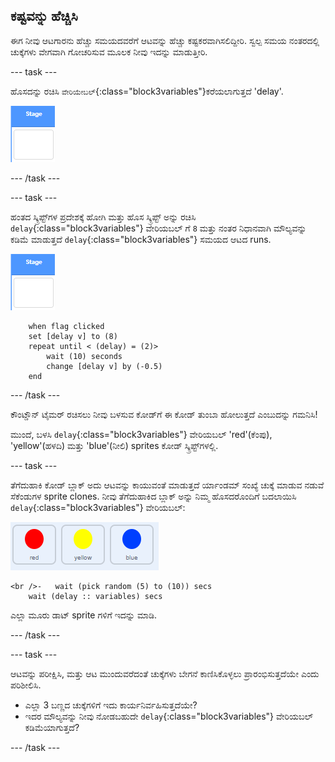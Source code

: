 ## ಕಷ್ಟವನ್ನು ಹೆಚ್ಚಿಸಿ

ಈಗ ನೀವು ಆಟಗಾರನು ಹೆಚ್ಚು ಸಮಯದವರೆಗೆ ಆಟವನ್ನು ಹೆಚ್ಚು ಕಷ್ಟಕರವಾಗಿಸಲಿದ್ದೀರಿ. ಸ್ವಲ್ಪ ಸಮಯ ನಂತರದಲ್ಲಿ ಚುಕ್ಕೆಗಳು ವೇಗವಾಗಿ ಗೋಚರಿಸುವ ಮೂಲಕ ನೀವು ಇದನ್ನು ಮಾಡುತ್ತೀರಿ.

\--- task \---

ಹೊಸದನ್ನು ರಚಿಸಿ `ವೇರಿಯೇಬಲ್`{:class="block3variables"}ಕರೆಯಲಾಗುತ್ತದೆ 'delay'.

![ಹಂತ(Stage) sprite](images/stage-sprite.png)

\--- /task \---

\--- task \---

ಹಂತದ ಸ್ಕ್ರಿಪ್ಟ್‌ಗಳ ಪ್ರದೇಶಕ್ಕೆ ಹೋಗಿ ಮತ್ತು ಹೊಸ ಸ್ಕ್ರಿಪ್ಟ್‌ ಅನ್ನು ರಚಿಸಿ `delay`{:class="block3variables"} ವೇರಿಯಬಲ್ ಗೆ `8` ಮತ್ತು ನಂತರ ನಿಧಾನವಾಗಿ ಮೌಲ್ಯವನ್ನು ಕಡಿಮೆ ಮಾಡುತ್ತದೆ `delay`{:class="block3variables"} ಸಮಯದ ಆಟದ runs.

![ಹಂತ sprite](images/stage-sprite.png)

```blocks3
    when flag clicked
    set [delay v] to (8)
    repeat until < (delay) = (2)>
        wait (10) seconds
        change [delay v] by (-0.5)
    end
```

\--- /task \---

ಕೌಂಟ್ಡೌನ್ ಟೈಮರ್ ರಚಿಸಲು ನೀವು ಬಳಸುವ ಕೋಡ್‌ಗೆ ಈ ಕೋಡ್ ತುಂಬಾ ಹೋಲುತ್ತದೆ ಎಂಬುದನ್ನು ಗಮನಿಸಿ!

ಮುಂದೆ, ಬಳಸಿ `delay`{:class="block3variables"} ವೇರಿಯಬಲ್ 'red'(ಕೆಂಪು), 'yellow'(ಹಳದಿ) ಮತ್ತು 'blue'(ನೀಲಿ) sprites ಕೋಡ್ ಸ್ಕ್ರಿಪ್ಟ್‌ಗಳಲ್ಲಿ.

\--- task \---

ತೆಗೆದುಹಾಕಿ ಕೋಡ್ ಬ್ಲಾಕ್ ಅದು ಆಟವನ್ನು ಕಾಯುವಂತೆ ಮಾಡುತ್ತದೆ ರ್ಯಾಂಡಮ್ ಸಂಖ್ಯೆ ಚುಕ್ಕೆ ಮಾಡುವ ನಡುವೆ ಸೆಕೆಂಡುಗಳ sprite clones. ನೀವು ತೆಗೆದುಹಾಕಿದ ಬ್ಲಾಕ್ ಅನ್ನು ನಿಮ್ಮ ಹೊಸದರೊಂದಿಗೆ ಬದಲಾಯಿಸಿ `delay`{:class="block3variables"} ವೇರಿಯಬಲ್:

![screenshot](images/all-dots.png)

```blocks3
<br />-   wait (pick random (5) to (10)) secs
    wait (delay :: variables) secs
```

ಎಲ್ಲಾ ಮೂರು ಡಾಟ್ sprite ಗಳಿಗೆ ಇದನ್ನು ಮಾಡಿ.

\--- /task \---

\--- task \---

ಆಟವನ್ನು ಪರೀಕ್ಷಿಸಿ, ಮತ್ತು ಆಟ ಮುಂದುವರೆದಂತೆ ಚುಕ್ಕೆಗಳು ಬೇಗನೆ ಕಾಣಿಸಿಕೊಳ್ಳಲು ಪ್ರಾರಂಭಿಸುತ್ತದೆಯೇ ಎಂದು ಪರಿಶೀಲಿಸಿ.

+ ಎಲ್ಲಾ 3 ಬಣ್ಣದ ಚುಕ್ಕೆಗಳಿಗೆ ಇದು ಕಾರ್ಯನಿರ್ವಹಿಸುತ್ತದೆಯೇ?
+ ಇದರ ಮೌಲ್ಯವನ್ನು ನೀವು ನೋಡಬಹುದೇ `delay`{:class="block3variables"} ವೇರಿಯಬಲ್ ಕಡಿಮೆಯಾಗುತ್ತದೆ?

\--- /task \---